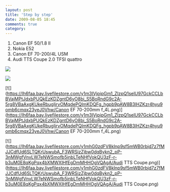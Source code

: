 ```yaml
---
layout: post
title: 'Step by step'
date: 2009-08-05 18:45
comments: true
category: 
---
```

    

  1. Canon EF 50/1.8 II
  2. Nokia E52
  3. Canon EF 70-200/4L USM
  4. Audi TTS Coupe 2.0 TFSI quattro  

[![](https://lh6faa.bay.livefilestore.com/y1mkGDTdZsGfGtvm5v7oRXRxvX9Ghr3NrZ6RISU_LH4a_vswKzCpjKk2CPTPvrMahbbm2nyqzFxToVxYoxNmDihEMgbGBLAoW8t3aPuE3pLa3BK4yWPbHoxUNXbQYNOIfNg5V4tI0f2Ro-UWUub_hEc0w/canon_ef_50mm_f1.8_ll_lens.jpg)](https://lh6faa.bay.livefilestore.com/y1mkGDTdZsGfGtvm5v7oRXRxvX9Ghr3NrZ6RISU_LH4a_vswKzCpjKk2CPTPvrMahbbm2nyqzFxToVxYoxNmDihEMgbGBLAoW8t3aPuE3pLa3BK4yWPbHoxUNXbQYNOIfNg5V4tI0f2Ro-UWUub_hEc0w/canon_ef_50mm_f1.8_ll_lens.jpg)  
  
[![](https://lh6faa.bay.livefilestore.com/y1mRM_eR_StzO56ZpfjNqWreOvdCtmFoCZNXdOKuq2m9R6xvbeKEuAeTTNxfqmNXZVWOhagTg6xwFVfQqvlf6tD9cQEhPsaYaor8kIcRJbiSOazrOY9yCzFBG4wrSjfK_ENBXKPkidOUQCaW-XFektylg/E52.png)](https://lh6faa.bay.livefilestore.com/y1mRM_eR_StzO56ZpfjNqWreOvdCtmFoCZNXdOKuq2m9R6xvbeKEuAeTTNxfqmNXZVWOhagTg6xwFVfQqvlf6tD9cQEhPsaYaor8kIcRJbiSOazrOY9yCzFBG4wrSjfK_ENBXKPkidOUQCaW-XFektylg/E52.png)  
  
[![](https://lh6faa.bay.livefilestore.com/y1m3IVjpipGm1_ZlzpQ1selU97GckCCLbBVajMPtJdxbPUQkEzKDZgntD6yO8bi_S5BoRndG9c2A-5rg8VBaAxgKUkeRbugIjrvOMqdePQlmKDQFg_hgpb9pAW8B3lHZKzr4hyu9omb6cmqx23yeJ0Vhw/Canon EF 70-200mm f_4L.png)](https://lh6faa.bay.livefilestore.com/y1m3IVjpipGm1_ZlzpQ1selU97GckCCLbBVajMPtJdxbPUQkEzKDZgntD6yO8bi_S5BoRndG9c2A-5rg8VBaAxgKUkeRbugIjrvOMqdePQlmKDQFg_hgpb9pAW8B3lHZKzr4hyu9omb6cmqx23yeJ0Vhw/Canon EF 70-200mm f_4L.png)  
  
[![](https://lh6faa.bay.livefilestore.com/y1mhG0zdFV8klnp9sf5mWB0rbjd7z7fMJJCdfUd6SLTQKrUswubA_F3WRSizZjbw0dqBykn2_pP-3nMWgfVnvLW7eNWSmofb5inbLTeNHfVokQU3zF-r-b3uM0E8qKgPqx4bXMWXlHfEgDmMHHOgVQAgA/Audi TTS Coupe.png)](https://lh6faa.bay.livefilestore.com/y1mhG0zdFV8klnp9sf5mWB0rbjd7z7fMJJCdfUd6SLTQKrUswubA_F3WRSizZjbw0dqBykn2_pP-3nMWgfVnvLW7eNWSmofb5inbLTeNHfVokQU3zF-r-b3uM0E8qKgPqx4bXMWXlHfEgDmMHHOgVQAgA/Audi TTS Coupe.png)   

